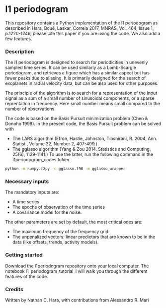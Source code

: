 # l1 periodogram

This repository contains a Python implementation of the l1 periodogram as 
described in Hara, Boué, Laskar, Correia 2017, MNRAS, Vol. 464, Issue 1, p.1220-1246, 
please cite this paper if you are using the code. We also add a few features.

### Description

The l1 periodogram is designed to search for periodicities in unevenly sampled time series. 
It can be used similarly as a Lomb-Scargle periodogram, 
and retrieves a figure which has a similar aspect but has fewer peaks due to aliasing. 
It is primarily designed for the search of exoplanets in radial velocity data, but can be also used for other purposes. 

The principle of the algorithm is to search for a representation of the input signal 
as a sum of a small number of sinusoidal components, or a sparse reprentation in frequency. 
Here small number means small compared to the number of observations. 

The code is based on the Basis Pursuit minimization problem (Chen & Donoho 1998). 
In the present code, the Basis Pursuit problem can be solved with 
- The LARS algorithm (Efron, Hastie, Johnston, Tibshirani, R. 2004, Ann. Statist., Volume 32, Number 2, 407-499.)
- The gglasso algorithm (Yang & Zou 2014. Statistics and Computing. 25(6), 1129-1141.)
To use the latter, run the following command in the l1periodogram_codes folder.
```bash
python -m numpy.f2py -c gglasso.f90 -m gglasso_wrapper
```

### Necessary inputs

The mandatory inputs are: 
- A time series
- The epochs of observation of the time series
- A covariance model for the noise.

The other parameters are set by default, the most critical ones are:
- The maximum frequency of the frequency grid
- The unpenalized vectors: linear predictors that are known to be in the data (like offsets, trends, activity models). 

### Getting started

Download the l1periodogram repository onto your local computer. The notebook l1_periodogram_tutorial_I will walk you through the different features of the code.


### Credits
Written by Nathan C. Hara, with contributions from Alessandro R. Mari
